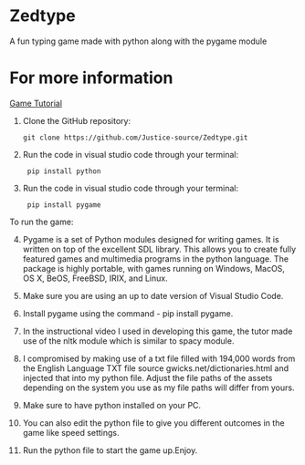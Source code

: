 # Zedtype
A fun typing game made with python along with the pygame module

# For more information
[Game Tutorial](https://www.youtube.com/watch?v=3RDMRpUHFBE)

1. Clone the GitHub repository:
    ```shell
   git clone https://github.com/Justice-source/Zedtype.git
    
2. Run the code in visual studio code through your terminal:
   ```shell
    pip install python

3. Run the code in visual studio code through your terminal:
   ```shell
    pip install pygame

To run the game:

4. Pygame is a set of Python modules designed for writing games. It is written on top of the excellent SDL library. This allows you to create fully featured games and multimedia programs in the python language. The package is highly portable, with games running on Windows, MacOS, OS X, BeOS, FreeBSD, IRIX, and Linux.

5. Make sure you are using an up to date version of Visual Studio Code.

6. Install pygame using the command - pip install pygame.

7. In the instructional video I used in developing this game, the tutor made use of the nltk module which is similar to spacy module.

8. I compromised by making use of a txt file filled with 194,000 words from the English Language TXT file source gwicks.net/dictionaries.html and injected that into my python file.
Adjust the file paths of the assets depending on the system you use as my file paths will differ from yours.

9. Make sure to have python installed on your PC.

10. You can also edit the python file to give you different outcomes in the game like speed settings.
11. Run the python file to start the game up.Enjoy.
